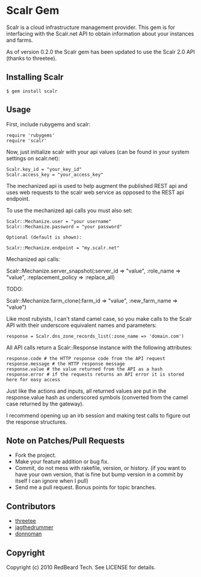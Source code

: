 # Scalr Gem

Scalr is a cloud infrastructure management provider. This gem is for interfacing with the Scalr.net API to obtain information about your instances and farms.

As of version 0.2.0 the Scalr gem has been updated to use the Scalr 2.0 API (thanks to threetee).

## Installing Scalr

    $ gem install scalr

## Usage

First, include rubygems and scalr:

    require 'rubygems'
    require 'scalr'

Now, just initialize scalr with your api values (can be found in your system settings on scalr.net):

    Scalr.key_id = "your_key_id"
    Scalr.access_key = "your_access_key"

The mechanized api is used to help augment the published REST api and uses web requests to the scalr web service as opposed to the REST api endpoint.

To use the mechanized api calls you must also set:

    Scalr::Mechanize.user = "your username"
    Scalr::Mechanize.password = "your password"

    Optional (default is shown):

    Scalr::Mechanize.endpoint = "my.scalr.net"

Mechanized api calls:

   Scalr::Mechanize.server_snapshot(:server_id => "value", :role_name => "value", :replacement_policy => :replace_all)

   TODO:

   Scalr::Mechanize.farm_clone(:farm_id => "value", :new_farm_name => "value")


Like most rubyists, I can't stand camel case, so you make calls to the Scalr API with their underscore equivalent names and parameters:

    response = Scalr.dns_zone_records_list(:zone_name => 'domain.com')

All API calls return a Scalr::Response instance with the following attributes:

    response.code # the HTTP response code from the API request
    response.message # the HTTP response message
    response.value # the value returned from the API as a hash
    response.error # if the requests returns an API error it is stored here for easy access

Just like the actions and inputs, all returned values are put in the response.value hash as underscored symbols (converted from the camel case returned by the gateway).

I recommend opening up an irb session and making test calls to figure out the response structures.

## Note on Patches/Pull Requests

* Fork the project.
* Make your feature addition or bug fix.
* Commit, do not mess with rakefile, version, or history.
  (if you want to have your own version, that is fine but bump version in a commit by itself I can ignore when I pull)
* Send me a pull request. Bonus points for topic branches.

## Contributors

* [threetee](https://github.com/threetee)
* [jagthedrummer](https://github.com/jagthedrummer)
* [donnoman](https://github.com/donnoman)

## Copyright

Copyright (c) 2010 RedBeard Tech. See LICENSE for details.
